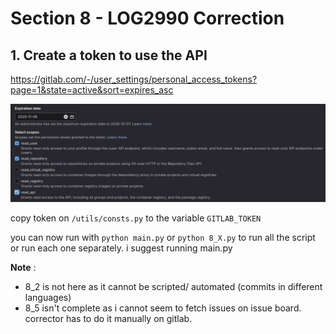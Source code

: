 # Section 8 - LOG2990 Correction

## 1. Create a token to use the API
https://gitlab.com/-/user_settings/personal_access_tokens?page=1&state=active&sort=expires_asc

![img](/assets/permissions.png)


copy token on `/utils/consts.py` to the variable `GITLAB_TOKEN`

you can now run with `python main.py` or `python 8_X.py` to run all the script or run each one separately. i suggest running main.py

**Note** : 
- 8_2 is not here as it cannot be scripted/ automated (commits in different languages)
- 8_5 isn't complete as i cannot seem to fetch issues on issue board. corrector has to do it manually on gitlab.
